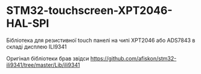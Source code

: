 # STM32-touchscreen-XPT2046-HAL-SPI
Бібліотека для резистивної touch панелі на чипі XPT2046 або ADS7843 в складі дисплею ILI9341

Оригінал бібліотеки брав звідси https://github.com/afiskon/stm32-ili9341/tree/master/Lib/ili9341

